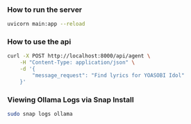 ### How to run the server

```sh
uvicorn main:app --reload
```

### How to use the api

```sh
curl -X POST http://localhost:8000/api/agent \
    -H "Content-Type: application/json" \
    -d '{
        "message_request": "Find lyrics for YOASOBI Idol"
    }'
```

### Viewing Ollama Logs via Snap Install

```sh
sudo snap logs ollama
```